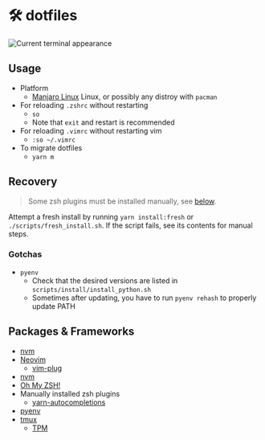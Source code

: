 # 🛠 dotfiles

![Current terminal appearance](./current_terminal.png)

## Usage

- Platform
  - [Manjaro Linux](https://manjaro.org/) Linux, or possibly any distroy with `pacman`
- For reloading `.zshrc` without restarting
  - `so`
  - Note that `exit` and restart is recommended
- For reloading `.vimrc` without restarting vim
  - `:so ~/.vimrc`
- To migrate dotfiles
  - `yarn m`

## Recovery

> Some zsh plugins must be installed manually, see [below](#packages-frameworks).

Attempt a fresh install by running `yarn install:fresh` or `./scripts/fresh_install.sh`.
If the script fails, see its contents for manual steps.

### Gotchas

- `pyenv`
  - Check that the desired versions are listed in `scripts/install/install_python.sh`
  - Sometimes after updating, you have to run `pyenv rehash` to properly update PATH

## Packages & Frameworks

- [nvm](https://github.com/nvm-sh/nvm#installing-and-updating)
- [Neovim](https://neovim.io/)
  - [vim-plug](https://github.com/junegunn/vim-plug)
- [nvm](https://github.com/nvm-sh/nvm)
- [Oh My ZSH!](https://ohmyz.sh/)
- Manually installed zsh plugins
  - [yarn-autocompletions](https://github.com/g-plane/zsh-yarn-autocompletions)
- [pyenv](https://github.com/pyenv/pyenv)
- [tmux](https://github.com/tmux/tmux/)
  - [TPM](https://github.com/tmux-plugins/tpm)
